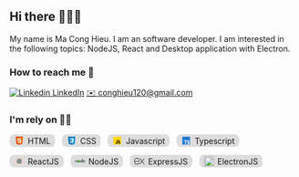 ## Hi there 👋👋👋
My name is Ma Cong Hieu. I am an software developer. I am interested in the following topics: NodeJS, React and Desktop application with Electron.

### How to reach me 💬
[![Linkedin](https://i.stack.imgur.com/gVE0j.png) LinkedIn](https://www.linkedin.com/in/hieumc/)
<a href="mailto:webmaster@example.com">✉️ conghieu120@gmail.com</a>

### I'm rely on 👨‍💻
<p style="display: flex; gap: 12px">
    <span style="display: flex; align-items: center; background-color: #ddd; width: fit-content; padding: 2px 8px; border-radius: 8px">
        <svg xmlns="http://www.w3.org/2000/svg" x="0px" y="0px" width="18" height="18" viewBox="0 0 48 48">
            <path fill="#E65100" d="M41,5H7l3,34l14,4l14-4L41,5L41,5z"></path><path fill="#FF6D00" d="M24 8L24 39.9 35.2 36.7 37.7 8z"></path><path fill="#FFF" d="M24,25v-4h8.6l-0.7,11.5L24,35.1v-4.2l4.1-1.4l0.3-4.5H24z M32.9,17l0.3-4H24v4H32.9z"></path><path fill="#EEE" d="M24,30.9v4.2l-7.9-2.6L15.7,27h4l0.2,2.5L24,30.9z M19.1,17H24v-4h-9.1l0.7,12H24v-4h-4.6L19.1,17z"></path>
        </svg>
        <span style="margin-left: 6px">HTML</span>
    </span>
    <span style="display: flex; align-items: center; background-color: #ddd; width: fit-content; padding: 2px 8px; border-radius: 8px">
        <svg xmlns="http://www.w3.org/2000/svg" x="0px" y="0px" width="18" height="18" viewBox="0 0 48 48">
            <path fill="#0277BD" d="M41,5H7l3,34l14,4l14-4L41,5L41,5z"></path><path fill="#039BE5" d="M24 8L24 39.9 35.2 36.7 37.7 8z"></path><path fill="#FFF" d="M33.1 13L24 13 24 17 28.9 17 28.6 21 24 21 24 25 28.4 25 28.1 29.5 24 30.9 24 35.1 31.9 32.5 32.6 21 32.6 21z"></path><path fill="#EEE" d="M24,13v4h-8.9l-0.3-4H24z M19.4,21l0.2,4H24v-4H19.4z M19.8,27h-4l0.3,5.5l7.9,2.6v-4.2l-4.1-1.4L19.8,27z"></path>
            </svg>
        <span style="margin-left: 6px">CSS</span>
    </span>
    <span style="display: flex; align-items: center; background-color: #ddd; width: fit-content; padding: 2px 8px; border-radius: 8px">
        <svg xmlns="http://www.w3.org/2000/svg" x="0px" y="0px" width="18" height="18" viewBox="0 0 48 48">
            <path fill="#ffd600" d="M6,42V6h36v36H6z"></path><path fill="#000001" d="M29.538 32.947c.692 1.124 1.444 2.201 3.037 2.201 1.338 0 2.04-.665 2.04-1.585 0-1.101-.726-1.492-2.198-2.133l-.807-.344c-2.329-.988-3.878-2.226-3.878-4.841 0-2.41 1.845-4.244 4.728-4.244 2.053 0 3.528.711 4.592 2.573l-2.514 1.607c-.553-.988-1.151-1.377-2.078-1.377-.946 0-1.545.597-1.545 1.377 0 .964.6 1.354 1.985 1.951l.807.344C36.452 29.645 38 30.839 38 33.523 38 36.415 35.716 38 32.65 38c-2.999 0-4.702-1.505-5.65-3.368L29.538 32.947zM17.952 33.029c.506.906 1.275 1.603 2.381 1.603 1.058 0 1.667-.418 1.667-2.043V22h3.333v11.101c0 3.367-1.953 4.899-4.805 4.899-2.577 0-4.437-1.746-5.195-3.368L17.952 33.029z"></path>
            </svg>
        <span style="margin-left: 6px">Javascript</span>
    </span>
    <span style="display: flex; align-items: center; background-color: #ddd; width: fit-content; padding: 2px 8px; border-radius: 8px">
        <svg xmlns="http://www.w3.org/2000/svg" x="0px" y="0px" width="18" height="18" viewBox="0 0 48 48">
            <rect width="36" height="36" x="6" y="6" fill="#1976d2"></rect><polygon fill="#fff" points="27.49,22 14.227,22 14.227,25.264 18.984,25.264 18.984,40 22.753,40 22.753,25.264 27.49,25.264"></polygon><path fill="#fff" d="M39.194,26.084c0,0-1.787-1.192-3.807-1.192s-2.747,0.96-2.747,1.986 c0,2.648,7.381,2.383,7.381,7.712c0,8.209-11.254,4.568-11.254,4.568V35.22c0,0,2.152,1.622,4.733,1.622s2.483-1.688,2.483-1.92 c0-2.449-7.315-2.449-7.315-7.878c0-7.381,10.658-4.469,10.658-4.469L39.194,26.084z"></path>
            </svg>
        <span style="margin-left: 6px">Typescript</span>
    </span>
</p>
<p style="display: flex; gap: 12px">
    <span style="display: flex; align-items: center; background-color: #ddd; width: fit-content; padding: 2px 8px; border-radius: 8px">
        <svg xmlns="http://www.w3.org/2000/svg" x="0px" y="0px" width="18" height="18" viewBox="0 0 100 100">
            <circle cx="78" cy="14" r="1" fill="#f1bc19"></circle><circle cx="50" cy="50" r="38" fill="#f9dbd2"></circle><circle cx="84" cy="16" r="4" fill="#f1bc19"></circle><circle cx="14" cy="26" r="2" fill="#ee3e54"></circle><circle cx="78" cy="77" r="2" fill="#fbcd59"></circle><circle cx="17" cy="78" r="4" fill="#fbcd59"></circle><circle cx="24" cy="83" r="2" fill="#ee3e54"></circle><circle cx="66.5" cy="78.5" r="2.5" fill="#fff"></circle><circle cx="16" cy="48" r="1" fill="#fff"></circle><circle cx="86" cy="31" r="1" fill="#f1bc19"></circle><circle cx="80" cy="66" r="2" fill="#fff"></circle><path fill="#77cbd2" d="M50,63c-16,0-28-5.6-28-13s12-13,28-13c16,0,28,5.6,28,13S66,63,50,63z M50,40.9c-14.3,0-24.3,4.8-24.3,9.1 s10,9.1,24.3,9.1s24.3-4.8,24.3-9.1S64.3,40.9,50,40.9z"></path><path fill="#472b29" d="M50,63.7c-16.4,0-28.7-5.9-28.7-13.7S33.6,36.3,50,36.3c16.4,0,28.7,5.9,28.7,13.7S66.4,63.7,50,63.7z M50,37.7C34.4,37.7,22.7,43,22.7,50S34.4,62.3,50,62.3S77.3,57,77.3,50S65.6,37.7,50,37.7z M50,59.8c-14.9,0-25-5.1-25-9.8 s10-9.8,25-9.8s25,5.1,25,9.8S64.9,59.8,50,59.8z M50,41.6c-14.6,0-23.6,4.9-23.6,8.4s9,8.4,23.6,8.4s23.6-4.9,23.6-8.4 S64.6,41.6,50,41.6z"></path><path fill="#77cbd2" d="M39.5,75.2c-1.3,0-2.4-0.3-3.4-0.9c-6.1-3.6-4.8-16.7,3.1-30.6c5.5-9.7,12.9-17,18.9-18.6 c2.2-0.6,4.2-0.4,5.8,0.5c6.1,3.6,4.8,16.7-3.1,30.6c-5.5,9.7-12.9,17-18.9,18.6C41.1,75.1,40.3,75.2,39.5,75.2z M60.5,28.5 c-0.4,0-0.9,0.1-1.5,0.2c-4.9,1.3-11.6,8.1-16.6,16.8c-6.9,12.1-8,23.4-4.5,25.5c0.7,0.4,1.7,0.5,3,0.2c4.9-1.3,11.6-8.1,16.6-16.8 c6.9-12.1,8-23.4,4.5-25.5C61.6,28.7,61.1,28.5,60.5,28.5z"></path><path fill="#472b29" d="M39.5,75.9c-1.4,0-2.7-0.3-3.8-1c-6.5-3.8-5.3-17.4,2.8-31.6c5.6-9.9,13.2-17.3,19.3-18.9 c2.4-0.6,4.6-0.4,6.4,0.6c6.5,3.8,5.3,17.4-2.8,31.6c-5.6,9.9-13.2,17.3-19.3,18.9C41.2,75.8,40.4,75.9,39.5,75.9z M60.5,25.5 c-0.7,0-1.5,0.1-2.2,0.3c-5.8,1.5-13,8.7-18.4,18.2c-7.6,13.3-9,26.3-3.3,29.7c1.4,0.8,3.3,1,5.3,0.5c5.8-1.5,13-8.7,18.4-18.2 c7.6-13.3,9.1-26.3,3.3-29.6C62.6,25.8,61.6,25.5,60.5,25.5z M39.5,72.2c-0.7,0-1.3-0.2-1.9-0.5c-4.4-2.5-2.4-14.9,4.2-26.5 c5.1-8.9,11.9-15.8,17-17.1c1.4-0.4,2.6-0.3,3.5,0.2c4.4,2.5,2.4,14.9-4.2,26.5c-5.1,8.9-11.9,15.8-17,17.1 C40.6,72.1,40,72.2,39.5,72.2z M60.5,29.2c-0.4,0-0.8,0.1-1.3,0.2c-4.8,1.3-11.3,7.9-16.2,16.5c-7.1,12.5-7.6,22.9-4.7,24.6 c0.6,0.3,1.4,0.4,2.4,0.1c4.8-1.3,11.3-7.9,16.2-16.5c7.1-12.5,7.6-22.9,4.7-24.6C61.3,29.3,60.9,29.2,60.5,29.2z"></path><path fill="#77cbd2" d="M60.5,75.2c-0.8,0-1.6-0.1-2.4-0.3c-5.9-1.6-13.3-8.9-18.9-18.6c-7.9-13.9-9.2-27-3.1-30.6	c1.6-0.9,3.6-1.1,5.8-0.5c5.9,1.6,13.3,8.9,18.9,18.6c7.9,13.9,9.2,27,3.1,30.6C62.9,74.9,61.7,75.2,60.5,75.2z M39.5,28.5	c-0.6,0-1.1,0.1-1.5,0.4c-3.6,2.1-2.4,13.5,4.5,25.5c5,8.7,11.6,15.5,16.6,16.8c1.2,0.3,2.2,0.3,3-0.2c3.6-2.1,2.4-13.5-4.5-25.5	c-5-8.7-11.6-15.5-16.6-16.8C40.4,28.6,40,28.5,39.5,28.5z"></path><path fill="#472b29" d="M60.5,75.9c-0.8,0-1.7-0.1-2.6-0.4c-6.1-1.6-13.7-9.1-19.3-18.9c-8.1-14.2-9.3-27.8-2.8-31.6	c1.8-1,4-1.3,6.4-0.6c6.1,1.6,13.7,9.1,19.3,18.9c8.1,14.2,9.3,27.8,2.8,31.6C63.1,75.6,61.9,75.9,60.5,75.9z M39.5,25.5	c-1.1,0-2.2,0.3-3.1,0.8c-5.7,3.3-4.2,16.4,3.3,29.6c5.4,9.5,12.7,16.7,18.4,18.2c2,0.5,3.8,0.4,5.3-0.5c5.7-3.3,4.2-16.4-3.3-29.7	c-5.4-9.5-12.7-16.7-18.4-18.2C41,25.6,40.2,25.5,39.5,25.5z M60.5,72.2c-0.5,0-1-0.1-1.6-0.2c-5.1-1.4-11.9-8.3-17-17.1	c-6.6-11.6-8.6-23.9-4.2-26.5c0.9-0.5,2.1-0.6,3.5-0.2c5.1,1.4,11.9,8.3,17,17.1c6.6,11.6,8.6,23.9,4.2,26.5	C61.8,72,61.2,72.2,60.5,72.2z M39.5,29.2c-0.5,0-0.9,0.1-1.2,0.3c-2.8,1.7-2.4,12.1,4.7,24.6c4.9,8.6,11.4,15.2,16.2,16.5	c1,0.3,1.9,0.2,2.4-0.1c2.8-1.7,2.4-12.1-4.7-24.6C52,37.3,45.6,30.7,40.8,29.4C40.3,29.3,39.9,29.2,39.5,29.2z"></path><g><circle cx="50" cy="50" r="5.5" fill="#77cbd2"></circle><path fill="#472b29" d="M50,56c-3.3,0-6-2.7-6-6s2.7-6,6-6s6,2.7,6,6S53.3,56,50,56z M50,45c-2.8,0-5,2.2-5,5s2.2,5,5,5s5-2.2,5-5 S52.8,45,50,45z"></path></g><g><path fill="#472b29" d="M50,53.8c-0.1,0-0.3-0.1-0.3-0.3s0.1-0.3,0.3-0.3c0.4,0,0.7-0.1,1.1-0.2c0.5-0.2,0.9-0.5,1.3-0.8 c0.1-0.1,0.3-0.1,0.4,0c0.1,0.1,0.1,0.3,0,0.4c-0.4,0.4-0.9,0.8-1.5,1C50.9,53.7,50.4,53.8,50,53.8z"></path></g><g><path fill="#472b29" d="M53.1,51.8c0,0-0.1,0-0.1,0c-0.1-0.1-0.2-0.2-0.1-0.3c0.2-0.4,0.3-0.9,0.3-1.4c0-1.3-0.7-2.4-1.8-2.9 c-0.1-0.1-0.2-0.2-0.1-0.3c0.1-0.1,0.2-0.2,0.3-0.1c1.3,0.6,2.1,1.9,2.1,3.4c0,0.6-0.1,1.1-0.4,1.7C53.3,51.7,53.2,51.8,53.1,51.8z"></path></g><g><path fill="#472b29" d="M48.1,47.3c-0.1,0-0.2,0-0.2-0.1c-0.1-0.1,0-0.3,0.1-0.3c0.6-0.4,1.3-0.6,2-0.6c0.1,0,0.3,0.1,0.3,0.3 s-0.1,0.3-0.3,0.3c-0.6,0-1.2,0.2-1.8,0.5C48.2,47.3,48.2,47.3,48.1,47.3z"></path></g><g><path fill="#472b29" d="M53.5,36.8c-0.1,0-0.1,0-0.2-0.1c-3.7-4.6-7.2-7.6-10.4-8.9c-0.1-0.1-0.2-0.2-0.1-0.3c0.1-0.1,0.2-0.2,0.3-0.1 c3.3,1.4,6.8,4.5,10.6,9.1c0.1,0.1,0.1,0.3,0,0.4C53.6,36.7,53.6,36.8,53.5,36.8z"></path></g><g><path fill="#472b29" d="M36.5,27.8c-0.1,0-0.1,0-0.2-0.1c-0.1-0.1-0.1-0.3,0-0.4c0.3-0.2,1.9-1.3,4.8-0.7c0.1,0,0.2,0.2,0.2,0.3 c0,0.1-0.2,0.2-0.3,0.2c-2.7-0.6-4.1,0.4-4.3,0.6C36.6,27.7,36.6,27.8,36.5,27.8z"></path></g><g><path fill="#472b29" d="M73.3,55.5c-0.1,0-0.1,0-0.2-0.1c-0.1-0.1-0.1-0.3,0-0.4c2.3-1.9,3.2-4.1,2.7-6.6c0-0.1,0.1-0.3,0.2-0.3 c0.1,0,0.3,0.1,0.3,0.2c0.6,2.6-0.4,5.1-2.9,7.1C73.4,55.5,73.3,55.5,73.3,55.5z"></path></g><g><path fill="#472b29" d="M69,57.9c-0.1,0-0.2-0.1-0.2-0.2c0-0.1,0-0.3,0.2-0.3c0,0,1.4-0.5,2.9-1.4c0.1-0.1,0.3,0,0.3,0.1 c0.1,0.1,0,0.3-0.1,0.3C70.5,57.4,69.1,57.8,69,57.9C69,57.9,69,57.9,69,57.9z"></path></g><g><path fill="#472b29" d="M39.1,73.6C39.1,73.6,39.1,73.6,39.1,73.6c-2.7-0.1-4.4-2.1-5-5.7c0-0.1,0.1-0.3,0.2-0.3 c0.1,0,0.3,0.1,0.3,0.2c0.6,3.4,2.1,5.2,4.5,5.3c0.1,0,0.2,0.1,0.2,0.3C39.4,73.5,39.3,73.6,39.1,73.6z"></path></g><g><path fill="#472b29" d="M34.1,65.7c-0.1,0-0.2-0.1-0.3-0.2c-0.1-2.3,0.2-4.3,0.3-4.6c0-0.1,0.2-0.2,0.3-0.2c0.1,0,0.2,0.2,0.2,0.3 c0,0.1-0.4,2.1-0.3,4.4C34.4,65.6,34.3,65.7,34.1,65.7C34.1,65.7,34.1,65.7,34.1,65.7z"></path></g>
            </svg>
        <span style="margin-left: 6px">ReactJS</span>
    </span>
    <span style="display: flex; align-items: center; background-color: #ddd; width: fit-content; padding: 2px 8px; border-radius: 8px">
        <svg xmlns="http://www.w3.org/2000/svg" x="0px" y="0px" width="18" height="18" viewBox="0 0 48 48">
            <path fill="#388e3c" d="M17.204 19.122l-4.907 2.715C12.113 21.938 12 22.126 12 22.329v5.433c0 .203.113.39.297.492l4.908 2.717c.183.101.41.101.593 0l4.907-2.717C22.887 28.152 23 27.965 23 27.762v-5.433c0-.203-.113-.39-.297-.492l-4.906-2.715c-.092-.051-.195-.076-.297-.076-.103 0-.205.025-.297.076M42.451 24.013l-.818.452c-.031.017-.049.048-.049.082v.906c0 .034.019.065.049.082l.818.453c.031.017.068.017.099 0l.818-.453c.03-.017.049-.048.049-.082v-.906c0-.034-.019-.065-.05-.082l-.818-.452C42.534 24.004 42.517 24 42.5 24S42.466 24.004 42.451 24.013"></path><path fill="#37474f" d="M35.751,13.364l-2.389-1.333c-0.075-0.042-0.167-0.041-0.241,0.003 c-0.074,0.044-0.12,0.123-0.12,0.209L33,20.295l-2.203-1.219C30.705,19.025,30.602,19,30.5,19c-0.102,0-0.205,0.025-0.297,0.076 h0.001l-4.907,2.715C25.113,21.892,25,22.08,25,22.282v5.433c0,0.203,0.113,0.39,0.297,0.492l4.908,2.717 c0.183,0.101,0.41,0.101,0.593,0l4.907-2.717C35.887,28.106,36,27.918,36,27.715V13.788C36,13.612,35.904,13.45,35.751,13.364z M32.866,26.458l-2.23,1.235c-0.083,0.046-0.186,0.046-0.269,0l-2.231-1.235C28.051,26.412,28,26.326,28,26.234v-2.47 c0-0.092,0.051-0.177,0.135-0.224l2.231-1.234h-0.001c0.042-0.023,0.088-0.034,0.135-0.034c0.047,0,0.093,0.012,0.135,0.034 l2.23,1.234C32.949,23.587,33,23.673,33,23.765v2.47C33,26.326,32.949,26.412,32.866,26.458z"></path><path fill="#2e7d32" d="M17.204,19.122L12,27.762c0,0.203,0.113,0.39,0.297,0.492l4.908,2.717 c0.183,0.101,0.41,0.101,0.593,0L23,22.329c0-0.203-0.113-0.39-0.297-0.492l-4.906-2.715c-0.092-0.051-0.195-0.076-0.297-0.076 c-0.103,0-0.205,0.025-0.297,0.076"></path><path fill="#4caf50" d="M17.204,19.122l-4.907,2.715C12.113,21.938,12,22.126,12,22.329l5.204,8.642 c0.183,0.101,0.41,0.101,0.593,0l4.907-2.717C22.887,28.152,23,27.965,23,27.762l-5.203-8.64c-0.092-0.051-0.195-0.076-0.297-0.076 c-0.103,0-0.205,0.025-0.297,0.076"></path><path fill="#37474f" d="M47.703 21.791l-4.906-2.715C42.705 19.025 42.602 19 42.5 19c-.102 0-.205.025-.297.076h.001l-4.907 2.715C37.114 21.892 37 22.084 37 22.294v5.411c0 .209.114.402.297.503l4.908 2.717c.184.102.409.102.593 0l2.263-1.253c.207-.115.206-.412-.002-.526l-4.924-2.687C40.052 26.412 40 26.325 40 26.231v-2.466c0-.092.05-.177.13-.221l2.235-1.236h-.001c.042-.023.088-.034.135-.034.047 0 .093.012.135.034l2.235 1.237c.08.044.13.129.13.221v2.012c0 .086.046.166.121.209.075.042.167.042.242-.001l2.398-1.393c.148-.086.24-.245.24-.417v-1.88C48 22.085 47.886 21.892 47.703 21.791zM10.703 21.791l-4.906-2.715C5.705 19.025 5.602 19 5.5 19c-.102 0-.205.025-.297.076h.001l-4.907 2.715C.114 21.892 0 22.084 0 22.294v7.465c0 .086.046.166.121.209.075.042.167.042.242-.001l2.398-1.393C2.909 28.488 3 28.329 3 28.157v-4.393c0-.092.05-.177.13-.221l2.235-1.236H5.365c.042-.023.088-.034.135-.034.047 0 .093.012.135.034l2.235 1.237C7.95 23.588 8 23.673 8 23.765v4.393c0 .172.091.331.24.417l2.398 1.393c.075.043.167.043.242.001C10.954 29.925 11 29.845 11 29.759v-7.464C11 22.085 10.886 21.892 10.703 21.791z"></path>
            </svg>
        <span style="margin-left: 6px">NodeJS</span>
    </span>
    <span style="display: flex; align-items: center; background-color: #ddd; width: fit-content; padding: 2px 8px; border-radius: 8px">
        <svg xmlns="http://www.w3.org/2000/svg" x="0px" y="0px" width="18" height="18" viewBox="0 0 50 50">
            <path d="M49.729 11h-.85c-1.051 0-2.041.49-2.68 1.324l-8.7 11.377-8.7-11.377C28.162 11.49 27.171 11 26.121 11h-.85l10.971 14.346L25.036 40h.85c1.051 0 2.041-.49 2.679-1.324L37.5 26.992l8.935 11.684C47.073 39.51 48.063 40 49.114 40h.85L38.758 25.346 49.729 11zM21.289 34.242c-2.554 3.881-7.582 5.87-12.389 4.116C4.671 36.815 2 32.611 2 28.109L2 27h12v0h11l0-4.134c0-6.505-4.818-12.2-11.295-12.809C6.273 9.358 0 15.21 0 22.5l0 5.573c0 5.371 3.215 10.364 8.269 12.183 6.603 2.376 13.548-1.17 15.896-7.256 0 0 0 0 0 0h-.638C22.616 33 21.789 33.481 21.289 34.242zM2 22.5C2 16.71 6.71 12 12.5 12S23 16.71 23 22.5V25H2V22.5z"></path>
            </svg>
        <span style="margin-left: 6px">ExpressJS</span>
    </span>
    <span style="display: flex; align-items: center; background-color: #ddd; width: fit-content; padding: 2px 8px; border-radius: 8px">
        <img style="height: 18px" src="https://www.electronjs.org/assets/img/logo.svg" alt="ElectronJS">
        <span style="margin-left: 6px">ElectronJS</span>
    </span>
</p>